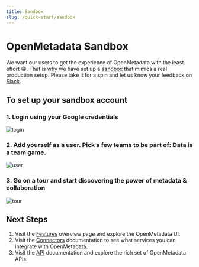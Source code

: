 ```yaml
---
title: Sandbox
slug: /quick-start/sandbox
---
```


# OpenMetadata Sandbox

We want our users to get the experience of OpenMetadata with the least effort 😁. That is why we have set up a 
[sandbox](https://sandbox.open-metadata.org/) that mimics a real production setup. Please take it for a spin and 
let us know your feedback on [Slack](https://slack.open-metadata.org/).

## To set up your sandbox account

### 1. Login using your Google credentials

<Image src="/images/quickstart/sandbox/login.png" alt="login"/>

### 2. Add yourself as a user. Pick a few teams to be part of: Data is a team game.

<Image src="/images/quickstart/sandbox/create-user.png" alt="user"/>

### 3. Go on a tour and start discovering the power of metadata & collaboration

<Image src="/images/quickstart/tour.png" alt="tour"/>

## Next Steps

1. Visit the [Features](/overview/features) overview page and explore the OpenMetadata UI.
2. Visit the [Connectors](/openmetadata/connectors) documentation to see what services you can integrate with
   OpenMetadata.
3. Visit the [API](/swagger.html) documentation and explore the rich set of OpenMetadata APIs.
